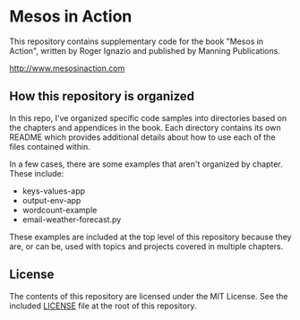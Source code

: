 # Mesos in Action
This repository contains supplementary code for the book "Mesos in Action",
written by Roger Ignazio and published by Manning Publications.

<http://www.mesosinaction.com>

## How this repository is organized
In this repo, I've organized specific code samples into directories based on
the chapters and appendices in the book. Each directory contains its own README
which provides additional details about how to use each of the files contained
within.

In a few cases, there are some examples that aren't organized by chapter. These
include:

  * keys-values-app
  * output-env-app
  * wordcount-example
  * email-weather-forecast.py

These examples are included at the top level of this repository because they
are, or can be, used with topics and projects covered in multiple chapters.

## License
The contents of this repository are licensed under the MIT License. See the
included [LICENSE](LICENSE) file at the root of this repository.
